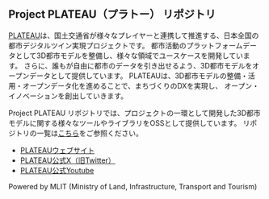 ## Project PLATEAU（プラトー） リポジトリ

[PLATEAU](https://www.mlit.go.jp/plateau/)は、国土交通省が様々なプレイヤーと連携して推進する、日本全国の都市デジタルツイン実現プロジェクトです。
都市活動のプラットフォームデータとして3D都市モデルを整備し、様々な領域でユースケースを開発しています。
さらに、誰もが自由に都市のデータを引き出せるよう、3D都市モデルをオープンデータとして提供しています。
PLATEAUは、3D都市モデルの整備・活用・オープンデータ化を進めることで、まちづくりのDXを実現し、
オープン・イノベーションを創出していきます。

Project PLATEAU リポジトリでは、プロジェクトの一環として開発した3D都市モデルに関する様々なツールやライブラリをOSSとして提供しています。
リポジトリの一覧は[こちら]()をご参照ください。

- [PLATEAUウェブサイト](https://www.mlit.go.jp/plateau/)
- [PLATEAU公式X（旧Twitter）](https://twitter.com/ProjectPlateau)
- [PLATEAU公式Youtube](https://www.youtube.com/@projectplateau6822)

Powered by MLIT (Ministry of Land, Infrastructure, Transport and Tourism)


